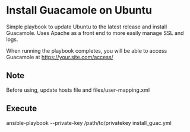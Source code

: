 # Install Guacamole on Ubuntu

Simple playbook to update Ubuntu to the latest release and install Guacamole.  Uses Apache as a front end to more easily manage SSL and logs.

When running the playbook completes, you will be able to access Guacamole at https://your.site.com/access/

## Note 

Before using, update hosts file and files/user-mapping.xml

## Execute

ansible-playbook --private-key /path/to/privatekey install_guac.yml
